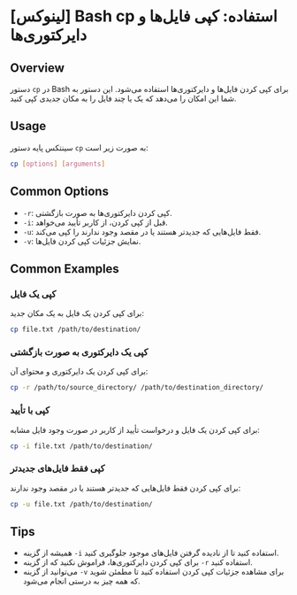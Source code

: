 # [لینوکس] Bash cp استفاده: کپی فایل‌ها و دایرکتوری‌ها

## Overview
دستور `cp` در Bash برای کپی کردن فایل‌ها و دایرکتوری‌ها استفاده می‌شود. این دستور به شما این امکان را می‌دهد که یک یا چند فایل را به مکان جدیدی کپی کنید.

## Usage
سینتکس پایه دستور `cp` به صورت زیر است:

```bash
cp [options] [arguments]
```

## Common Options
- `-r`: کپی کردن دایرکتوری‌ها به صورت بازگشتی.
- `-i`: قبل از کپی کردن، از کاربر تأیید می‌خواهد.
- `-u`: فقط فایل‌هایی که جدیدتر هستند یا در مقصد وجود ندارند را کپی می‌کند.
- `-v`: نمایش جزئیات کپی کردن فایل‌ها.

## Common Examples
### کپی یک فایل
برای کپی کردن یک فایل به یک مکان جدید:

```bash
cp file.txt /path/to/destination/
```

### کپی یک دایرکتوری به صورت بازگشتی
برای کپی کردن یک دایرکتوری و محتوای آن:

```bash
cp -r /path/to/source_directory/ /path/to/destination_directory/
```

### کپی با تأیید
برای کپی کردن یک فایل و درخواست تأیید از کاربر در صورت وجود فایل مشابه:

```bash
cp -i file.txt /path/to/destination/
```

### کپی فقط فایل‌های جدیدتر
برای کپی کردن فقط فایل‌هایی که جدیدتر هستند یا در مقصد وجود ندارند:

```bash
cp -u file.txt /path/to/destination/
```

## Tips
- همیشه از گزینه `-i` استفاده کنید تا از نادیده گرفتن فایل‌های موجود جلوگیری کنید.
- برای کپی کردن دایرکتوری‌ها، فراموش نکنید که از گزینه `-r` استفاده کنید.
- می‌توانید از گزینه `-v` برای مشاهده جزئیات کپی کردن استفاده کنید تا مطمئن شوید که همه چیز به درستی انجام می‌شود.